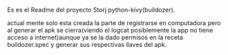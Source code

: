 Es es el Readme del proyecto Storj python-kivy(buildozer).

actual mente solo esta creada la parte de registrarse en computadora pero al 
generar el apk se cierra(viendo el logcat posiblemente la app no tiene acceso
a internet)aunque ya se la dado permisos en la receta buildozer.spec y generar
sus respectivas llaves del apk.
